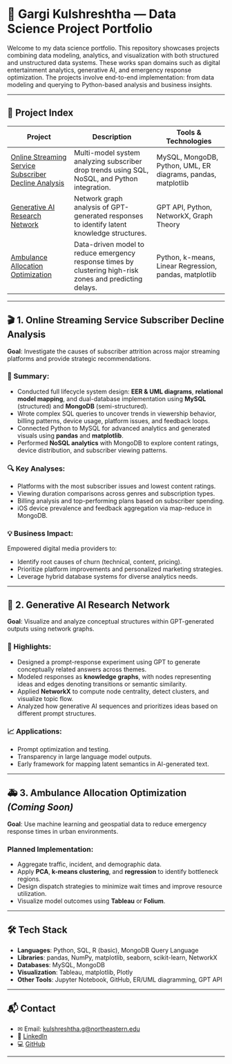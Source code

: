 
# 🧠 Gargi Kulshreshtha — Data Science Project Portfolio

Welcome to my data science portfolio. This repository showcases projects combining data modeling, analytics, and visualization with both structured and unstructured data systems. These works span domains such as digital entertainment analytics, generative AI, and emergency response optimization. The projects involve end-to-end implementation: from data modeling and querying to Python-based analysis and business insights.

---

## 📁 Project Index

| Project | Description | Tools & Technologies |
|--------|-------------|----------------------|
| [Online Streaming Service Subscriber Decline Analysis](https://github.com/Gargikul/Projects/blob/master/OnlineStreamingServicesConsumerAnalysis.ipynb) | Multi-model system analyzing subscriber drop trends using SQL, NoSQL, and Python integration. | MySQL, MongoDB, Python, UML, ER diagrams, pandas, matplotlib |
| [Generative AI Research Network](https://github.com/Gargikul/Projects/blob/master/GenerativeAIResearchNetwork.ipynb) | Network graph analysis of GPT-generated responses to identify latent knowledge structures. | GPT API, Python, NetworkX, Graph Theory |
| [Ambulance Allocation Optimization](https://github.com/Gargikul/Projects/blob/master/Ambulance_Allocation_Project.ipynb) | Data-driven model to reduce emergency response times by clustering high-risk zones and predicting delays. | Python, k-means, Linear Regression, pandas, matplotlib |

---

## 🎬 1. Online Streaming Service Subscriber Decline Analysis

**Goal**: Investigate the causes of subscriber attrition across major streaming platforms and provide strategic recommendations.

### 📌 Summary:
- Conducted full lifecycle system design: **EER & UML diagrams**, **relational model mapping**, and dual-database implementation using **MySQL** (structured) and **MongoDB** (semi-structured).
- Wrote complex SQL queries to uncover trends in viewership behavior, billing patterns, device usage, platform issues, and feedback loops.
- Connected Python to MySQL for advanced analytics and generated visuals using **pandas** and **matplotlib**.
- Performed **NoSQL analytics** with MongoDB to explore content ratings, device distribution, and subscriber viewing patterns.

### 🔍 Key Analyses:
- Platforms with the most subscriber issues and lowest content ratings.
- Viewing duration comparisons across genres and subscription types.
- Billing analysis and top-performing plans based on subscriber spending.
- iOS device prevalence and feedback aggregation via map-reduce in MongoDB.

### 💡 Business Impact:
Empowered digital media providers to:
- Identify root causes of churn (technical, content, pricing).
- Prioritize platform improvements and personalized marketing strategies.
- Leverage hybrid database systems for diverse analytics needs.

---

## 🤖 2. Generative AI Research Network

**Goal**: Visualize and analyze conceptual structures within GPT-generated outputs using network graphs.

### 🧪 Highlights:
- Designed a prompt-response experiment using GPT to generate conceptually related answers across themes.
- Modeled responses as **knowledge graphs**, with nodes representing ideas and edges denoting transitions or semantic similarity.
- Applied **NetworkX** to compute node centrality, detect clusters, and visualize topic flow.
- Analyzed how generative AI sequences and prioritizes ideas based on different prompt structures.

### 📈 Applications:
- Prompt optimization and testing.
- Transparency in large language model outputs.
- Early framework for mapping latent semantics in AI-generated text.

---

## 🚑 3. Ambulance Allocation Optimization *(Coming Soon)*

**Goal**: Use machine learning and geospatial data to reduce emergency response times in urban environments.

### Planned Implementation:
- Aggregate traffic, incident, and demographic data.
- Apply **PCA**, **k-means clustering**, and **regression** to identify bottleneck regions.
- Design dispatch strategies to minimize wait times and improve resource utilization.
- Visualize model outcomes using **Tableau** or **Folium**.

---

## 🛠️ Tech Stack

- **Languages**: Python, SQL, R (basic), MongoDB Query Language
- **Libraries**: pandas, NumPy, matplotlib, seaborn, scikit-learn, NetworkX
- **Databases**: MySQL, MongoDB
- **Visualization**: Tableau, matplotlib, Plotly
- **Other Tools**: Jupyter Notebook, GitHub, ER/UML diagramming, GPT API

---

## 📬 Contact

- ✉ Email: kulshreshtha.g@northeastern.edu  
- 🔗 [LinkedIn](https://www.linkedin.com/in/gargi-kul/)  
- 💻 [GitHub](https://github.com/Gargikul)

---
